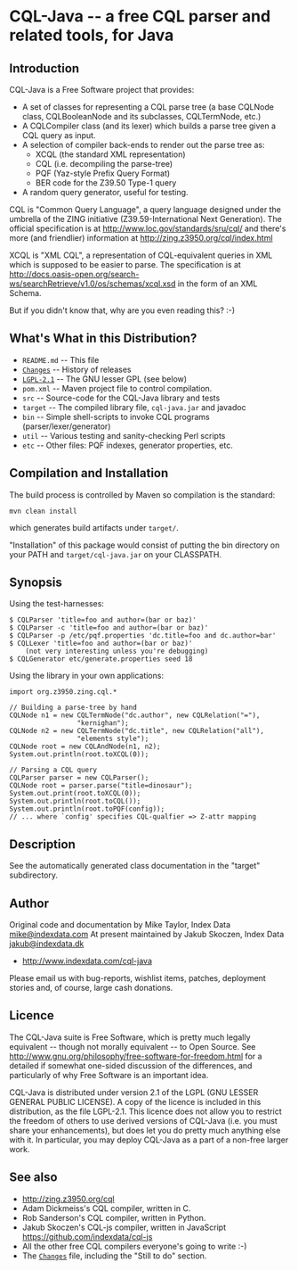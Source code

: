 # CQL-Java -- a free CQL parser and related tools, for Java


## Introduction

CQL-Java is a Free Software project that provides:

* A set of classes for representing a CQL parse tree (a base CQLNode
  class, CQLBooleanNode and its subclasses, CQLTermNode, etc.)
* A CQLCompiler class (and its lexer) which builds a parse tree given
  a CQL query as input.
* A selection of compiler back-ends to render out the parse tree as:
	* XCQL (the standard XML representation)
	* CQL (i.e. decompiling the parse-tree)
	* PQF (Yaz-style Prefix Query Format)
	* BER code for the Z39.50 Type-1 query
* A random query generator, useful for testing.

CQL is "Common Query Language", a query language designed under
the umbrella of the ZING initiative (Z39.59-International Next
Generation).  The official specification is at
	http://www.loc.gov/standards/sru/cql/
and there's more (and friendlier) information at
	http://zing.z3950.org/cql/index.html

XCQL is "XML CQL", a representation of CQL-equivalent queries in XML
which is supposed to be easier to parse.  The specification is at
	http://docs.oasis-open.org/search-ws/searchRetrieve/v1.0/os/schemas/xcql.xsd
in the form of an XML Schema.

But if you didn't know that, why are you even reading this?  :-)


## What's What in this Distribution?

* `README.md` -- This file
* [`Changes`](Changes) -- History of releases
* [`LGPL-2.1`](LGPL-2.1) -- The GNU lesser GPL (see below)
* `pom.xml` -- Maven project file to control compilation.
* `src` -- Source-code for the CQL-Java library and tests
* `target` -- The compiled library file, `cql-java.jar` and javadoc
* `bin` -- Simple shell-scripts to invoke CQL programs (parser/lexer/generator)
* `util` -- Various testing and sanity-checking Perl scripts
* `etc` -- Other files: PQF indexes, generator properties, etc.


## Compilation and Installation

The build process is controlled by Maven so compilation is the standard:

	mvn clean install

which generates build artifacts under `target/`.

"Installation" of this package would consist of putting the bin
directory on your PATH and `target/cql-java.jar` on your CLASSPATH.


## Synopsis

Using the test-harnesses:

	$ CQLParser 'title=foo and author=(bar or baz)'
	$ CQLParser -c 'title=foo and author=(bar or baz)'
	$ CQLParser -p /etc/pqf.properties 'dc.title=foo and dc.author=bar'
	$ CQLLexer 'title=foo and author=(bar or baz)'
		(not very interesting unless you're debugging)
	$ CQLGenerator etc/generate.properties seed 18

Using the library in your own applications:

	import org.z3950.zing.cql.*

	// Building a parse-tree by hand
	CQLNode n1 = new CQLTermNode("dc.author", new CQLRelation("="),
				     "kernighan");
	CQLNode n2 = new CQLTermNode("dc.title", new CQLRelation("all"),
				     "elements style");
	CQLNode root = new CQLAndNode(n1, n2);
	System.out.println(root.toXCQL(0));

	// Parsing a CQL query
	CQLParser parser = new CQLParser();
	CQLNode root = parser.parse("title=dinosaur");
	System.out.print(root.toXCQL(0));
	System.out.println(root.toCQL());
	System.out.println(root.toPQF(config));
	// ... where `config' specifies CQL-qualfier => Z-attr mapping


## Description

See the automatically generated class documentation in the "target"
subdirectory.


## Author

Original code and documentation by Mike Taylor, Index Data <mike@indexdata.com>
At present maintained by Jakub Skoczen, Index Data <jakub@indexdata.dk>

* http://www.indexdata.com/cql-java

Please email us with bug-reports, wishlist items, patches, deployment
stories and, of course, large cash donations.


## Licence

The CQL-Java suite is Free Software, which is pretty much legally
equivalent -- though not morally equivalent -- to Open Source.  See
	http://www.gnu.org/philosophy/free-software-for-freedom.html
for a detailed if somewhat one-sided discussion of the differences,
and particularly of why Free Software is an important idea.

CQL-Java is distributed under version 2.1 of the LGPL (GNU LESSER
GENERAL PUBLIC LICENSE).  A copy of the licence is included in this
distribution, as the file LGPL-2.1.  This licence does not allow you
to restrict the freedom of others to use derived versions of CQL-Java
(i.e. you must share your enhancements), but does let you do pretty
much anything else with it.  In particular, you may deploy CQL-Java as
a part of a non-free larger work.


## See also

* http://zing.z3950.org/cql
* Adam Dickmeiss's CQL compiler, written in C.
* Rob Sanderson's CQL compiler, written in Python.
* Jakub Skoczen's CQL-js compiler, written in JavaScript https://github.com/indexdata/cql-js
* All the other free CQL compilers everyone's going to write  :-)
* The [`Changes`](Changes) file, including the "Still to do" section.

